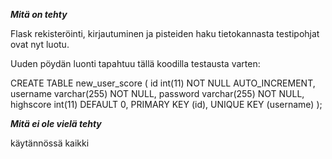 
***Mitä on tehty***

Flask rekisteröinti, kirjautuminen ja pisteiden haku tietokannasta testipohjat ovat nyt luotu.

Uuden pöydän luonti tapahtuu tällä koodilla testausta varten:

CREATE TABLE new_user_score (
    id int(11) NOT NULL AUTO_INCREMENT,
    username varchar(255) NOT NULL,
    password varchar(255) NOT NULL,
    highscore int(11) DEFAULT 0,
    PRIMARY KEY (id),
    UNIQUE KEY (username)
);

***Mitä ei ole vielä tehty***

käytännössä kaikki